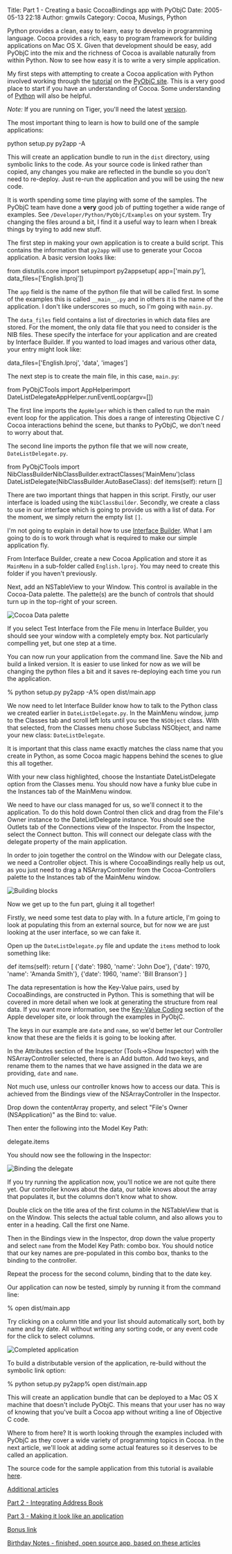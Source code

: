 Title: Part 1 - Creating a basic CocoaBindings app with PyObjC
Date: 2005-05-13 22:18
Author: gmwils
Category: Cocoa, Musings, Python

Python provides a clean, easy to learn, easy to develop in programming
language. Cocoa provides a rich, easy to program framework for building
applications on Mac OS X. Given that development should be easy, add
PyObjC into the mix and the richness of Cocoa is available naturally
from within Python. Now to see how easy it is to write a very simple
application.

</p>

My first steps with attempting to create a Cocoa application with Python
involved working through the [tutorial][] on the [PyObjC site][]. This
is a very good place to start if you have an understanding of Cocoa.
Some understanding of [Python][] will also be helpful.

</p>

*Note:* If you are running on Tiger, you'll need the latest [version][].

</p>

The most important thing to learn is how to build one of the sample
applications:

</p>

<p>
    python setup.py py2app -A

</p>

This will create an application bundle to run in the `dist` directory,
using symbolic links to the code. As your source code is linked rather
than copied, any changes you make are reflected in the bundle so you
don't need to re-deploy. Just re-run the application and you will be
using the new code.

</p>

It is worth spending some time playing with some of the samples. The
PyObjC team have done a **very** good job of putting together a wide
range of examples. See `/Developer/Python/PyObjC/Examples` on your
system. Try changing the files around a bit, I find it a useful way to
learn when I break things by trying to add new stuff.

</p>

The first step in making your own application is to create a build
script. This contains the information that `py2app` will use to generate
your Cocoa application. A basic version looks like:

</p>

<p>
    from distutils.core import setupimport py2appsetup(    app=['main.py'],    data_files=['English.lproj'])

</p>

The `app` field is the name of the python file that will be called
first. In some of the examples this is called `__main__.py` and in
others it is the name of the application. I don't like underscores so
much, so I'm going with `main.py`.

</p>

The `data_files` field contains a list of directories in which data
files are stored. For the moment, the only data file that you need to
consider is the NIB files. These specify the interface for your
application and are created by Interface Builder. If you wanted to load
images and various other data, your entry might look like:

</p>

<p>
    data_files=['English.lproj', 'data', 'images']

</p>

The next step is to create the main file, in this case, `main.py`:

</p>

<p>
    from PyObjCTools import AppHelperimport DateListDelegateAppHelper.runEventLoop(argv=[])

</p>

The first line imports the `AppHelper` which is then called to run the
main event loop for the application. This does a range of interesting
Objective C / Cocoa interactions behind the scene, but thanks to PyObjC,
we don't need to worry about that.

</p>

The second line imports the python file that we will now create,
`DateListDelegate.py`.

</p>

<p>
    from PyObjCTools import NibClassBuilderNibClassBuilder.extractClasses('MainMenu')class DateListDelegate(NibClassBuilder.AutoBaseClass):    def items(self):        return []

</p>

There are two important things that happen in this script. Firstly, our
user interface is loaded using the `NibClassBuilder`. Secondly, we
create a class to use in our interface which is going to provide us with
a list of data. For the moment, we simply return the empty list `[]`.

</p>

I'm not going to explain in detail how to use [Interface Builder][].
What I am going to do is to work through what is required to make our
simple application fly.

</p>

From Interface Builder, create a new Cocoa Application and store it as
`MainMenu` in a sub-folder called `English.lproj`. You may need to
create this folder if you haven't previously.

</p>

Next, add an NSTableView to your Window. This control is available in
the Cocoa-Data palette. The palette(s) are the bunch of controls that
should turn up in the top-right of your screen.

</p>

![Cocoa Data palette][]

If you select Test Interface from the File menu in Interface Builder,
you should see your window with a completely empty box. Not particularly
compelling yet, but one step at a time.

</p>

You can now run your application from the command line. Save the Nib and
build a linked version. It is easier to use linked for now as we will be
changing the python files a bit and it saves re-deploying each time you
run the application.

</p>

<p>
    % python setup.py py2app -A% open dist/main.app

</p>

We now need to let Interface Builder know how to talk to the Python
class we created earlier in `DateListDelegate.py`. In the MainMenu
window, jump to the Classes tab and scroll left lots until you see the
`NSObject` class. With that selected, from the Classes menu chose
Subclass NSObject, and name your new class: `DateListDelegate`.

</p>

It is important that this class name exactly matches the class name that
you create in Python, as some Cocoa magic happens behind the scenes to
glue this all together.

</p>

With your new class highlighted, choose the Instantiate DateListDelegate
option from the Classes menu. You should now have a funky blue cube in
the Instances tab of the MainMenu window.

</p>

We need to have our class managed for us, so we'll connect it to the
application. To do this hold down Control then click and drag from the
File's Owner instance to the DateListDelegate instance. You should see
the Outlets tab of the Connections view of the Inspector. From the
Inspector, select the Connect button. This will connect our delegate
class with the delegate property of the main application.

</p>

In order to join together the control on the Window with our Delegate
class, we need a Controller object. This is where CocoaBindings really
help us out, as you just need to drag a NSArrayController from the
Cocoa-Controllers palette to the Instances tab of the MainMenu window.

</p>

![Building blocks][]

Now we get up to the fun part, gluing it all together!

</p>

Firstly, we need some test data to play with. In a future article, I'm
going to look at populating this from an external source, but for now we
are just looking at the user interface, so we can fake it.

</p>

Open up the `DateListDelegate.py` file and update the `items` method to
look something like:

</p>

<p>
    def items(self):    return [        {'date': 1980, 'name': 'John Doe'},        {'date': 1970, 'name': 'Amanda Smith'},        {'date': 1960, 'name': 'Bill Branson'}    ]

</p>

The data representation is how the Key-Value pairs, used by
CocoaBindings, are constructed in Python. This is something that will be
covered in more detail when we look at generating the structure from
real data. If you want more information, see the [Key-Value Coding][]
section of the Apple developer site, or look through the examples in
PyObjC.

</p>

The keys in our example are `date` and `name`, so we'd better let our
Controller know that these are the fields it is going to be looking
after.

</p>

In the Attributes section of the Inspector (Tools-\>Show Inspector) with
the NSArrayController selected, there is an Add button. Add two keys,
and rename them to the names that we have assigned in the data we are
providing, `date` and `name`.

</p>

Not much use, unless our controller knows how to access our data. This
is achieved from the Bindings view of the NSArrayController in the
Inspector.

</p>

Drop down the contentArray property, and select "File's Owner
(NSApplication)" as the Bind to: value.

</p>

Then enter the following into the Model Key Path:

</p>

<p>
    delegate.items

</p>

You should now see the following in the Inspector:

</p>

![Binding the delegate][]

</p>

If you try running the application now, you'll notice we are not quite
there yet. Our controller knows about the data, our table knows about
the array that populates it, but the columns don't know what to show.

</p>

Double click on the title area of the first column in the NSTableView
that is on the Window. This selects the actual table column, and also
allows you to enter in a heading. Call the first one Name.

</p>

Then in the Bindings view in the Inspector, drop down the value property
and select `name` from the Model Key Path: combo box. You should notice
that our key names are pre-populated in this combo box, thanks to the
binding to the controller.

</p>

Repeat the process for the second column, binding that to the date key.

</p>

Our application can now be tested, simply by running it from the command
line:

</p>

<p>
    % open dist/main.app

</p>

Try clicking on a column title and your list should automatically sort,
both by name and by date. All without writing any sorting code, or any
event code for the click to select columns.

</p>

![Completed application][]

To build a distributable version of the application, re-build without
the symbolic link option:

</p>

<p>
    % python setup.py py2app% open dist/main.app

</p>

This will create an application bundle that can be deployed to a Mac OS
X machine that doesn't include PyObjC. This means that your user has no
way of knowing that you've built a Cocoa app without writing a line of
Objective C code.

</p>

Where to from here? It is worth looking through the examples included
with PyObjC as they cover a wide variety of programming topics in Cocoa.
In the next article, we'll look at adding some actual features so it
deserves to be called an application.

</p>

The source code for the sample application from this tutorial is
available [here][].

</p>

<u>Additional articles</u>

</p>

[Part 2 - Integrating Address Book][]

</p>

[Part 3 - Making it look like an application][]

</p>

<u>Bonus link</u>

</p>

[Birthday Notes - finished, open source app, based on these articles][]

</p>

  [tutorial]: http://pyobjc.sourceforge.net/doc/tutorial.php
  [PyObjC site]: http://pyobjc.sourceforge.net/
  [Python]: http://www.pseudofish.com/blog/2005/05/11/learning-python/
  [version]: http://www.pseudofish.com/blog/2005/05/04/pyobjc-support-for-tiger/
  [Interface Builder]: http://developer.apple.com/tools/interfacebuilder.html
  [Cocoa Data palette]: /illustrations/2005-05Cocoa-Data.jpg
  [Building blocks]: /illustrations/2005-05MainMenu.jpg
  [Key-Value Coding]: http://developer.apple.com/documentation/Cocoa/Conceptual/KeyValueCoding/index.html?http://developer.apple.com/documentation/Cocoa/Conceptual/KeyValueCoding/Concepts/Validation.html
  [Binding the delegate]: /illustrations/2005-05Delegate.jpg
  [Completed application]: /illustrations/2005-05Window.jpg
  [here]: http://www.pseudofish.com/files/DateList-1.0.zip
  [Part 2 - Integrating Address Book]: http://www.pseudofish.com/blog/2005/05/24/part-2-using-address-book-and-making-an-app/
  [Part 3 - Making it look like an application]: http://www.pseudofish.com/blog/2005/05/29/part-3-using-py2app-to-apple-fy-the-app/
  [Birthday Notes - finished, open source app, based on these articles]:
    http://www.pseudofish.com/blog/2005/12/23/birthday-notes/
